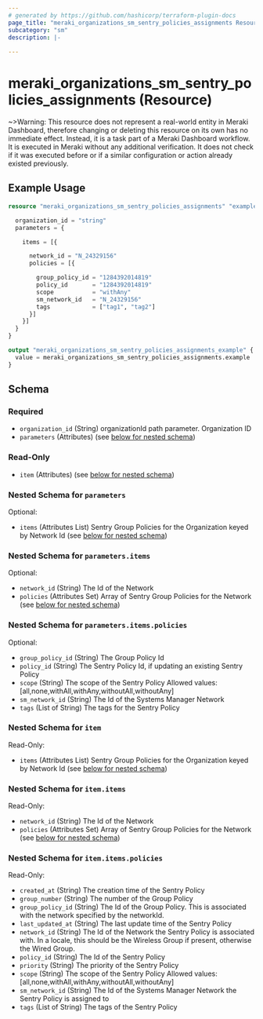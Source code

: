 ```yaml
---
# generated by https://github.com/hashicorp/terraform-plugin-docs
page_title: "meraki_organizations_sm_sentry_policies_assignments Resource - terraform-provider-meraki"
subcategory: "sm"
description: |-
  
---
```


# meraki_organizations_sm_sentry_policies_assignments (Resource)





~>Warning: This resource does not represent a real-world entity in Meraki Dashboard, therefore changing or deleting this resource on its own has no immediate effect. Instead, it is a task part of a Meraki Dashboard workflow. It is executed in Meraki without any additional verification. It does not check if it was executed before or if a similar configuration or action 
already existed previously.


## Example Usage

```terraform
resource "meraki_organizations_sm_sentry_policies_assignments" "example" {

  organization_id = "string"
  parameters = {

    items = [{

      network_id = "N_24329156"
      policies = [{

        group_policy_id = "1284392014819"
        policy_id       = "1284392014819"
        scope           = "withAny"
        sm_network_id   = "N_24329156"
        tags            = ["tag1", "tag2"]
      }]
    }]
  }
}

output "meraki_organizations_sm_sentry_policies_assignments_example" {
  value = meraki_organizations_sm_sentry_policies_assignments.example
}
```

<!-- schema generated by tfplugindocs -->
## Schema

### Required

- `organization_id` (String) organizationId path parameter. Organization ID
- `parameters` (Attributes) (see [below for nested schema](#nestedatt--parameters))

### Read-Only

- `item` (Attributes) (see [below for nested schema](#nestedatt--item))

<a id="nestedatt--parameters"></a>
### Nested Schema for `parameters`

Optional:

- `items` (Attributes List) Sentry Group Policies for the Organization keyed by Network Id (see [below for nested schema](#nestedatt--parameters--items))

<a id="nestedatt--parameters--items"></a>
### Nested Schema for `parameters.items`

Optional:

- `network_id` (String) The Id of the Network
- `policies` (Attributes Set) Array of Sentry Group Policies for the Network (see [below for nested schema](#nestedatt--parameters--items--policies))

<a id="nestedatt--parameters--items--policies"></a>
### Nested Schema for `parameters.items.policies`

Optional:

- `group_policy_id` (String) The Group Policy Id
- `policy_id` (String) The Sentry Policy Id, if updating an existing Sentry Policy
- `scope` (String) The scope of the Sentry Policy
                                                    Allowed values: [all,none,withAll,withAny,withoutAll,withoutAny]
- `sm_network_id` (String) The Id of the Systems Manager Network
- `tags` (List of String) The tags for the Sentry Policy




<a id="nestedatt--item"></a>
### Nested Schema for `item`

Read-Only:

- `items` (Attributes List) Sentry Group Policies for the Organization keyed by Network Id (see [below for nested schema](#nestedatt--item--items))

<a id="nestedatt--item--items"></a>
### Nested Schema for `item.items`

Read-Only:

- `network_id` (String) The Id of the Network
- `policies` (Attributes Set) Array of Sentry Group Policies for the Network (see [below for nested schema](#nestedatt--item--items--policies))

<a id="nestedatt--item--items--policies"></a>
### Nested Schema for `item.items.policies`

Read-Only:

- `created_at` (String) The creation time of the Sentry Policy
- `group_number` (String) The number of the Group Policy
- `group_policy_id` (String) The Id of the Group Policy. This is associated with the network specified by the networkId.
- `last_updated_at` (String) The last update time of the Sentry Policy
- `network_id` (String) The Id of the Network the Sentry Policy is associated with. In a locale, this should be the Wireless Group if present, otherwise the Wired Group.
- `policy_id` (String) The Id of the Sentry Policy
- `priority` (String) The priority of the Sentry Policy
- `scope` (String) The scope of the Sentry Policy
                                                      Allowed values: [all,none,withAll,withAny,withoutAll,withoutAny]
- `sm_network_id` (String) The Id of the Systems Manager Network the Sentry Policy is assigned to
- `tags` (List of String) The tags of the Sentry Policy
